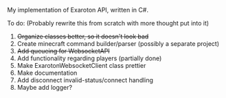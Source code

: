 My implementation of Exaroton API, written in C#.

To do:
(Probably rewrite this from scratch with more thought put into it)
1. ~~Organize classes better, so it doesn't look bad~~
2. Create minecraft command builder/parser (possibly a separate project)
3. ~~Add queueing for WebsocketAPI~~
4. Add functionality regarding players (partially done)
5. Make ExarotonWebsocketClient class prettier
6. Make documentation
7. Add disconnect invalid-status/connect handling
8. Maybe add logger?
